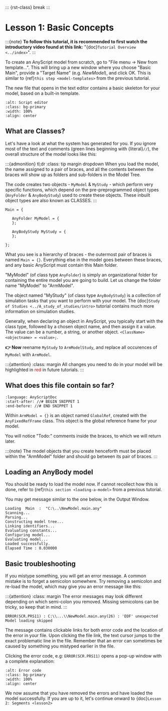 ::: {rst-class} break
:::

# Lesson 1: Basic Concepts

:::{note}
**To follow this tutorial, it is recommended to first watch the
introductory video found at this link:** "{doc}`Tutorial Overview <../index>`".
:::

To create an AnyScript model from scratch, go to "File menu -> New from
template…". This will bring up a new window where you choose "Basic Main",
provide a "Target Name" (e.g. *NewModel*), and click OK. This is similar to
{ref}`this step <model-templates>` from the previous tutorial.

The new file that opens in the text editor contains a basic skeleton for your
model, based on a built-in template.

```{image} _static/lesson1/image2.png
:alt: Script editor 
:class: bg-primary
:width: 100%
:align: center
```

## What are Classes?

Let's have a look at what the system has generated for you. If you ignore most
of the text and comments (green lines beginning with {literal}`//`), the overall
structure of the model looks like this:

:::{admonition} tl;dr 
:class: tip margin dropdown 
When you load the model, the
name assigned to a pair of braces, and all the contents between the braces will
show up as folders and sub-folders in the Model Tree.

The code creates two objects - `MyModel` & `MyStudy` - which perform very
specific functions, which depend on the pre-preprogrammed object types
(`AnyFolder` & `AnyBodyStudy`) used to create these objects. These inbuilt
object types are also known as CLASSES. 
:::

```AnyScriptDoc
Main = {

   AnyFolder MyModel = {
   };

   AnyBodyStudy MyStudy = {
   };

};
```

What you see is a hierarchy of braces - the outermost pair of braces is named
`Main = {}`. Everything else in the model goes between these braces, and any
basic AnyScript must contain this Main folder.

"MyModel" (of class type `AnyFolder`) is simply an organizational folder for
containing the entire model you are going to build. Let us change the folder
name "MyModel" to "ArmModel".

The object named "MyStudy" (of class type `AnyBodyStudy`) is a collection of
simulation tasks that you want to perform with your model. The {doc}`Study of
Studies <../A_study_of_studies/intro>` tutorial contains much more information
on simulation studies.

Generally, when declaring an object in AnyScript, you typically start
with the class type, followed by a chosen object name, and then assign it a
value. The value can be a number, a string, or another object. `<ClassName>
<objectname> = <value>;`.

**👉 Now** reename `MyStudy` to `ArmModelStudy`, and replace all occurences of
`MyModel` with `ArmModel`.

:::{attention} 
:class: margin 
All changes you need to do in your model will be
highlighted in <span style="color:red">red</span> in future tutorials. 
:::

## What does this file contain so far?

```{literalinclude} Snippets/lesson1/snip.NewModel.main-1.any
:language: AnyScriptDoc
:start-after: //# BEGIN SNIPPET 1
:end-before: //# END SNIPPET 1
```

Within `ArmModel = {}` is an object named `GlobalRef`, created with the
`AnyFixedRefFrame` class. This object is the global reference frame for your
model.

You will notice "Todo:" comments inside the braces, to which we will return
later.

:::{note} 
The model objects that you create henceforth must be placed within the
"ArmModel" folder and should go between its pair of braces. 
:::

## Loading an AnyBody model

You should be ready to load the model now. If cannot recollect how this is done,
refer to {ref}`this section <loading-a-model>`  from a previous tutorial.

You may get message similar to the one below, in the Output Window.

```none
Loading  Main  :  "C:\..\NewModel.main.any"
Scanning...
Parsing...
Constructing model tree...
Linking identifiers...
Evaluating constants...
Configuring model...
Evaluating model...
Loaded successfully.
Elapsed Time : 0.030000

```

## Basic troubleshooting

If you mistype something, you will get an error message. A common mistake is to
forget a semicolon somewhere. Try removing a semicolon and re-load the model,
which may give you an error message like this:

:::{attention} 
:class: margin 
The error messages may look different depending on
which semi-colon you removed. Missing semicolons can be tricky, so keep that in
mind. 
:::

```none
ERROR(SCR.PRS11) : C:\\...\\NewModel.main.any(26) : 'EOF' unexpected Model loading skipped
```

The message contains clickable links for both error code and the location of the
error in your file. Upon clicking the file link, the text cursor jumps to the
exact problematic line in the file. Remember that an error can sometimes be
caused by something you mistyped earlier in the file.

Clicking the error code, e.g: `ERROR(SCR.PRS11)` opens a pop-up window with a
complete explanation:

```{image} _static/lesson1/image5.png
:alt: Error code
:class: bg-primary
:width: 100%
:align: center
```

We now assume that you have removed the errors and have loaded the model
successfully. If you are up to it, let's continue onward to {doc}`Lesson
2: Segments <lesson2>`


